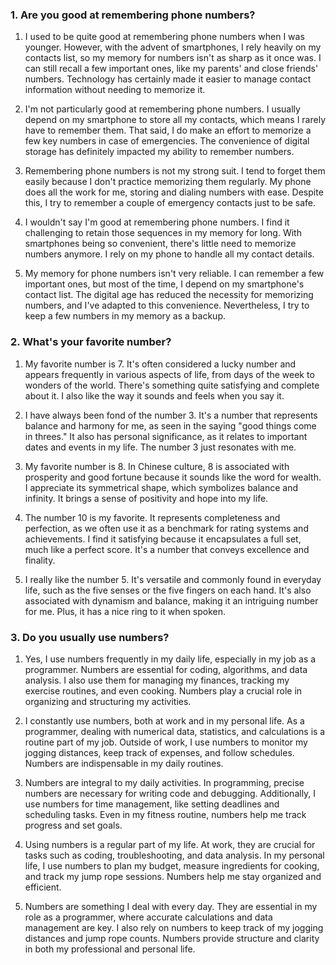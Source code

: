### 1. Are you good at remembering phone numbers?

1. I used to be quite good at remembering phone numbers when I was younger. However, with the advent of smartphones, I rely heavily on my contacts list, so my memory for numbers isn't as sharp as it once was. I can still recall a few important ones, like my parents' and close friends' numbers. Technology has certainly made it easier to manage contact information without needing to memorize it.

2. I'm not particularly good at remembering phone numbers. I usually depend on my smartphone to store all my contacts, which means I rarely have to remember them. That said, I do make an effort to memorize a few key numbers in case of emergencies. The convenience of digital storage has definitely impacted my ability to remember numbers.

3. Remembering phone numbers is not my strong suit. I tend to forget them easily because I don't practice memorizing them regularly. My phone does all the work for me, storing and dialing numbers with ease. Despite this, I try to remember a couple of emergency contacts just to be safe.

4. I wouldn't say I'm good at remembering phone numbers. I find it challenging to retain those sequences in my memory for long. With smartphones being so convenient, there's little need to memorize numbers anymore. I rely on my phone to handle all my contact details.

5. My memory for phone numbers isn't very reliable. I can remember a few important ones, but most of the time, I depend on my smartphone's contact list. The digital age has reduced the necessity for memorizing numbers, and I've adapted to this convenience. Nevertheless, I try to keep a few numbers in my memory as a backup.

### 2. What's your favorite number?

1. My favorite number is 7. It's often considered a lucky number and appears frequently in various aspects of life, from days of the week to wonders of the world. There's something quite satisfying and complete about it. I also like the way it sounds and feels when you say it.

2. I have always been fond of the number 3. It's a number that represents balance and harmony for me, as seen in the saying "good things come in threes." It also has personal significance, as it relates to important dates and events in my life. The number 3 just resonates with me.

3. My favorite number is 8. In Chinese culture, 8 is associated with prosperity and good fortune because it sounds like the word for wealth. I appreciate its symmetrical shape, which symbolizes balance and infinity. It brings a sense of positivity and hope into my life.

4. The number 10 is my favorite. It represents completeness and perfection, as we often use it as a benchmark for rating systems and achievements. I find it satisfying because it encapsulates a full set, much like a perfect score. It's a number that conveys excellence and finality.

5. I really like the number 5. It's versatile and commonly found in everyday life, such as the five senses or the five fingers on each hand. It's also associated with dynamism and balance, making it an intriguing number for me. Plus, it has a nice ring to it when spoken.

### 3. Do you usually use numbers?

1. Yes, I use numbers frequently in my daily life, especially in my job as a programmer. Numbers are essential for coding, algorithms, and data analysis. I also use them for managing my finances, tracking my exercise routines, and even cooking. Numbers play a crucial role in organizing and structuring my activities.

2. I constantly use numbers, both at work and in my personal life. As a programmer, dealing with numerical data, statistics, and calculations is a routine part of my job. Outside of work, I use numbers to monitor my jogging distances, keep track of expenses, and follow schedules. Numbers are indispensable in my daily routines.

3. Numbers are integral to my daily activities. In programming, precise numbers are necessary for writing code and debugging. Additionally, I use numbers for time management, like setting deadlines and scheduling tasks. Even in my fitness routine, numbers help me track progress and set goals.

4. Using numbers is a regular part of my life. At work, they are crucial for tasks such as coding, troubleshooting, and data analysis. In my personal life, I use numbers to plan my budget, measure ingredients for cooking, and track my jump rope sessions. Numbers help me stay organized and efficient.

5. Numbers are something I deal with every day. They are essential in my role as a programmer, where accurate calculations and data management are key. I also rely on numbers to keep track of my jogging distances and jump rope counts. Numbers provide structure and clarity in both my professional and personal life.